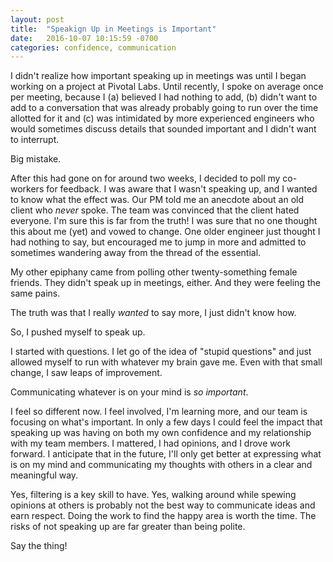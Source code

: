 ```yaml
---
layout: post
title:  "Speakign Up in Meetings is Important"
date:   2016-10-07 10:15:59 -0700
categories: confidence, communication
---
```


I didn't realize how important speaking up in meetings
was until I began working on a project at Pivotal Labs.
Until recently, I spoke on average once per meeting,
because I (a) believed I had nothing to add,
(b) didn't want to add to a conversation that was
already probably going to run over the time allotted for it and
(c) was intimidated by more experienced engineers who
would sometimes discuss details that sounded important and I didn't want
to interrupt.

Big mistake.

After this had gone on for around two weeks, I decided to
poll my co-workers for feedback. I was aware that I wasn't
speaking up, and I wanted to know what the effect was.
Our PM told me an anecdote about an old client who _never_
spoke. The team was convinced that the client hated everyone.
I'm sure this is far from the truth! I was sure that no one
thought this about me (yet) and vowed to change. One older
engineer just thought I had nothing to say, but encouraged
me to jump in more and admitted to sometimes wandering away
from the thread of the essential.

My other epiphany came from polling other twenty-something
female friends. They didn't speak up in meetings, either.
And they were feeling the same pains.

The truth was that I really _wanted_ to say more, I just didn't know how.

So, I pushed myself to speak up.

I started with questions. I let go of the idea of "stupid questions"
and just allowed myself to run with whatever my brain gave me.
Even with that small change, I saw leaps of improvement.

Communicating whatever is on your mind is _so important_.

I feel so different now. I feel involved, I'm learning more, and
our team is focusing on what's important. In only a few days
I could feel the impact that speaking up was having on both
my own confidence and my relationship with my team members.
I mattered, I had opinions, and I drove work forward.
I anticipate that in the future, I'll only get better at expressing
what is on my mind and communicating my thoughts with others
in a clear and meaningful way.

Yes, filtering is a key skill to have. Yes, walking around while spewing
opinions at others is probably not the best way to communicate ideas
and earn respect. Doing the work to find the happy area is
worth the time. The risks of not
speaking up are far greater than being polite.

Say the thing!
